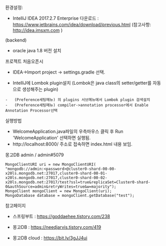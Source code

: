 환경설정:

  - IntelliJ IDEA 2017.2.7 Enterprise 다운로드 : https://www.jetbrains.com/idea/download/previous.html (참고사항: http://idea.imsxm.com )

  (backend)
  - oracle java 1.8 버전 설치
 

프로젝트 처음오픈시
  -  IDEA->Import project -> settings.gradle 선택. 
  
  -  IntelliJ에 Lombok plugin설치 (Lombok은 java class의 setter/getter를 자동으로 생성해주는 plugin)
  
    -   (Preference세팅메뉴) 의 plugins 서브메뉴에서 Lombok plugin 검색설치
    -   (Preference세팅메뉴) compiler->annotation processor에서 Enable Annotation Processor선택
 

실행방법
 - WelcomeApplication.java파일의 우측마우스 클릭 후 Run 'WelcomeApplication' 선택하면 실행됨. 
 - http://localhost:8000/  주소로 접속하면 index.html 내용 보임.



몽고DB
admin / admin#5079


    MongoClientURI uri = new MongoClientURI(
    "mongodb://admin:<password>@cluster0-shard-00-00-x20ls.mongodb.net:27017,cluster0-shard-00-01-x20ls.mongodb.net:27017,cluster0-shard-00-02-x20ls.mongodb.net:27017/test?ssl=true&replicaSet=Cluster0-shard-0&authSource=admin&retryWrites=true&w=majority");
    MongoClient mongoClient = new MongoClient(uri);
    MongoDatabase database = mongoClient.getDatabase("test");

 
참고페이지

- 스프링부트 : https://goddaehee.tistory.com/238

- 몽고DB : https://needjarvis.tistory.com/419

- 몽고DB cloud : https://bit.ly/3gJJ4ui




